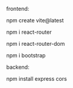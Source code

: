frontend:

npm create vite@latest

npm i react-router

npm i react-router-dom

npm i bootstrap

backend:

npm install express cors
